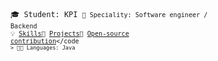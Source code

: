 <code>🎓 Student: KPI <code>👷 Speciality: Software engineer / Backend</code>
<br><code>💡 [Skills](SKILLS.md)</code><code>🧻 [Projects](PROJECTS.md)</code><code>👀 [Open-source contribution](CONTRIBUTION.md)</code<br><code>>
🧑‍💻 Languages: Java</code>
